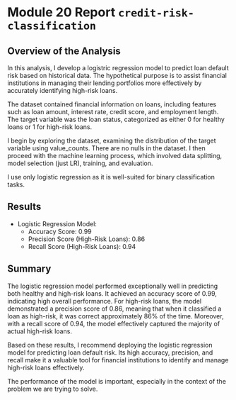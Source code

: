 # Module 20 Report `credit-risk-classification`

## Overview of the Analysis

In this analysis, I develop a logistric regression model to predict loan default risk based on historical data. The hypothetical purpose is to assist financial institutions in managing their lending portfolios more effectively by accurately identifying high-risk loans.

The dataset contained financial information on loans, including features such as loan amount, interest rate, credit score, and employment length. The target variable was the loan status, categorized as either 0 for healthy loans or 1 for high-risk loans.

I begin by exploring the dataset, examining the distribution of the target variable using value_counts. There are no nulls in the dataset. I then proceed with the machine learning process, which involved data splitting, model selection (just LR), training, and evaluation.

I use only logistic regression as it is well-suited for binary classification tasks.

## Results

* Logistic Regression Model:
    * Accuracy Score: 0.99
    * Precision Score (High-Risk Loans): 0.86
    * Recall Score (High-Risk Loans): 0.94

## Summary

The logistic regression model performed exceptionally well in predicting both healthy and high-risk loans. It achieved an accuracy score of 0.99, indicating high overall performance. For high-risk loans, the model demonstrated a precision score of 0.86, meaning that when it classified a loan as high-risk, it was correct approximately 86% of the time. Moreover, with a recall score of 0.94, the model effectively captured the majority of actual high-risk loans.

Based on these results, I recommend deploying the logistic regression model for predicting loan default risk. Its high accuracy, precision, and recall make it a valuable tool for financial institutions to identify and manage high-risk loans effectively.

The performance of the model is important, especially in the context of the problem we are trying to solve.
